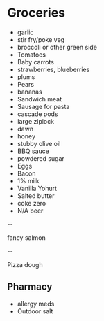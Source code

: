
# Groceries

- garlic
- stir fry/poke veg
- broccoli or other green side
- Tomatoes
- Baby carrots
- strawberries, blueberries
- plums
- Pears
- bananas
- Sandwich meat
- Sausage for pasta
- cascade pods
- large ziplock
- dawn
- honey
- stubby olive oil
- BBQ sauce
- powdered sugar
- Eggs
- Bacon
- 1% milk
- Vanilla Yohurt
- Salted butter
- coke zero
- N/A beer

--

fancy salmon

--

Pizza dough

## Pharmacy

- allergy meds
- Outdoor salt
